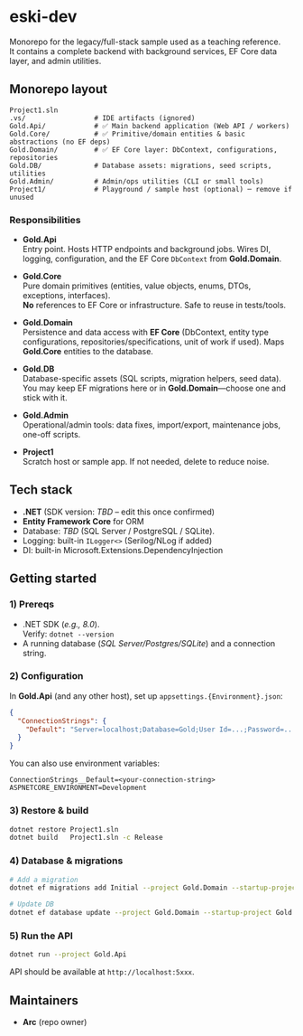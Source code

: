 # eski-dev

Monorepo for the legacy/full-stack sample used as a teaching reference.  
It contains a complete backend with background services, EF Core data layer, and admin utilities.

## Monorepo layout

```
Project1.sln
.vs/                 # IDE artifacts (ignored)
Gold.Api/            # ✅ Main backend application (Web API / workers)
Gold.Core/           # ✅ Primitive/domain entities & basic abstractions (no EF deps)
Gold.Domain/         # ✅ EF Core layer: DbContext, configurations, repositories
Gold.DB/             # Database assets: migrations, seed scripts, utilities
Gold.Admin/          # Admin/ops utilities (CLI or small tools)
Project1/            # Playground / sample host (optional) ─ remove if unused
```

### Responsibilities

- **Gold.Api**  
  Entry point. Hosts HTTP endpoints and background jobs. Wires DI, logging, configuration, and the EF Core `DbContext` from **Gold.Domain**.

- **Gold.Core**  
  Pure domain primitives (entities, value objects, enums, DTOs, exceptions, interfaces).  
  **No** references to EF Core or infrastructure. Safe to reuse in tests/tools.

- **Gold.Domain**  
  Persistence and data access with **EF Core** (DbContext, entity type configurations, repositories/specifications, unit of work if used). Maps **Gold.Core** entities to the database.

- **Gold.DB**  
  Database-specific assets (SQL scripts, migration helpers, seed data). You may keep EF migrations here or in **Gold.Domain**—choose one and stick with it.

- **Gold.Admin**  
  Operational/admin tools: data fixes, import/export, maintenance jobs, one-off scripts.

- **Project1**  
  Scratch host or sample app. If not needed, delete to reduce noise.

## Tech stack

- **.NET** (SDK version: _TBD_ – edit this once confirmed)
- **Entity Framework Core** for ORM
- Database: _TBD_ (SQL Server / PostgreSQL / SQLite).  
- Logging: built-in `ILogger<>` (Serilog/NLog if added)
- DI: built-in Microsoft.Extensions.DependencyInjection

## Getting started

### 1) Prereqs

- .NET SDK (_e.g., 8.0_).  
  Verify: `dotnet --version`
- A running database (_SQL Server/Postgres/SQLite_) and a connection string.

### 2) Configuration

In **Gold.Api** (and any other host), set up `appsettings.{Environment}.json`:

```json
{
  "ConnectionStrings": {
    "Default": "Server=localhost;Database=Gold;User Id=...;Password=...;"
  }
}
```

You can also use environment variables:

```
ConnectionStrings__Default=<your-connection-string>
ASPNETCORE_ENVIRONMENT=Development
```

### 3) Restore & build

```bash
dotnet restore Project1.sln
dotnet build   Project1.sln -c Release
```

### 4) Database & migrations

```bash
# Add a migration
dotnet ef migrations add Initial --project Gold.Domain --startup-project Gold.Api

# Update DB
dotnet ef database update --project Gold.Domain --startup-project Gold.Api
```

### 5) Run the API

```bash
dotnet run --project Gold.Api
```

API should be available at `http://localhost:5xxx`.

## Maintainers

- **Arc** (repo owner)
